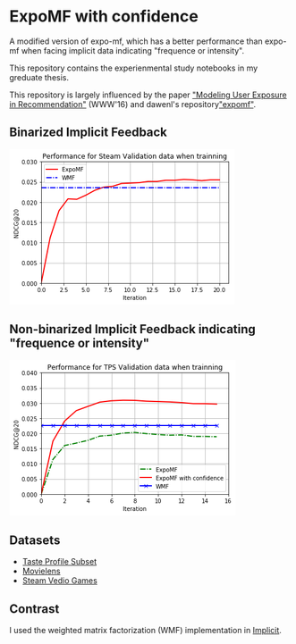 # ExpoMF with confidence

A modified version of expo-mf, which has a better performance than expo-mf when facing implicit data indicating "frequence or intensity".

This repository contains the experienmental study notebooks in my greduate thesis.

This repository is largely influenced by the paper ["Modeling User Exposure in Recommendation"](http://arxiv.org/abs/1510.07025) (WWW'16) and dawenl's repository["expomf"](https://github.com/dawenl/expo-mf).

## Binarized Implicit Feedback

![performance_steam](https://github.com/cool-pot/expo-mf-with-confidence/blob/master/pics/performance_steam.png)

## Non-binarized Implicit Feedback indicating "frequence or intensity"

![performance_tps](https://github.com/cool-pot/expo-mf-with-confidence/blob/master/pics/performance_tps.png)

## Datasets
- [Taste Profile Subset](http://labrosa.ee.columbia.edu/millionsong/tasteprofile)
- [Movielens](https://grouplens.org/datasets/movielens/)
- [Steam Vedio Games](https://www.kaggle.com/tamber/steam-video-games)

## Contrast
I used the weighted matrix factorization (WMF) implementation in [Implicit](https://github.com/benfred/implicit). 

